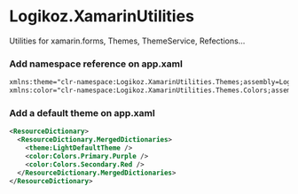 # Logikoz.XamarinUtilities
Utilities for xamarin.forms, Themes, ThemeService, Refections...

### Add namespace reference on app.xaml
```xml
xmlns:theme="clr-namespace:Logikoz.XamarinUtilities.Themes;assembly=Logikoz.XamarinUtilities"
xmlns:color="clr-namespace:Logikoz.XamarinUtilities.Themes.Colors;assembly=Logikoz.XamarinUtilities"
```

### Add a default theme on app.xaml
```xml
<ResourceDictionary>
  <ResourceDictionary.MergedDictionaries>
    <theme:LightDefaultTheme />
    <color:Colors.Primary.Purple />
    <color:Colors.Secondary.Red />
  </ResourceDictionary.MergedDictionaries>
</ResourceDictionary>
```
